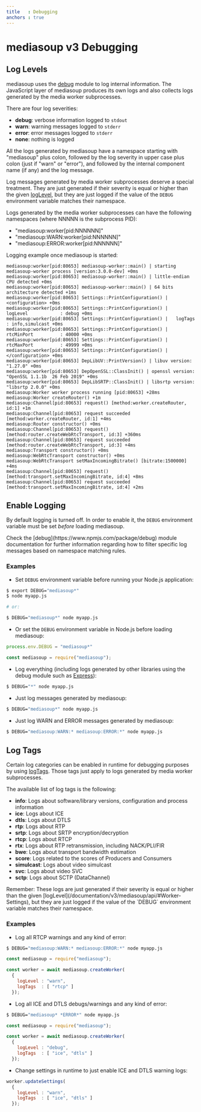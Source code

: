 ```yaml
---
title   : Debugging
anchors : true
---
```



# mediasoup v3 Debugging


## Log Levels

mediasoup uses the [debug](https://www.npmjs.com/package/debug) module to log internal information. The JavaScript layer of mediasoup produces its own logs and also collects logs generated by the media worker subprocesses.

There are four log severities:

* **debug**: verbose information logged to `stdout`
* **warn**: warning messages logged to `stderr`
* **error**: error messages logged to `stderr`
* **none**: nothing is logged

All the logs generated by mediasoup have a namespace starting with "mediasoup" plus colon, followed by the log severity in upper case plus colon (just if "warn" or "error"), and followed by the internal component name (if any) and the log message.

Log messages generated by media worker subprocesses deserve a special treatment. They are just generated if their severity is equal or higher than the given [logLevel](/documentation/v3/mediasoup/api/#Worker-Settings), but they are just logged if the value of the `DEBUG` environment variable matches their namespace.

Logs generated by the media worker subprocesses can have the following namespaces (where NNNNN is the subprocess PID):

* "mediasoup:worker[pid:NNNNNN]"
* "mediasoup:WARN:worker[pid:NNNNNN]"
* "mediasoup:ERROR:worker[pid:NNNNNN]"

Logging example once mediasoup is started:

```
mediasoup:worker[pid:80653] mediasoup-worker::main() | starting mediasoup-worker process [version:3.0.0-dev] +0ms
mediasoup:worker[pid:80653] mediasoup-worker::main() | little-endian CPU detected +0ms
mediasoup:worker[pid:80653] mediasoup-worker::main() | 64 bits architecture detected +1ms
mediasoup:worker[pid:80653] Settings::PrintConfiguration() | <configuration> +0ms
mediasoup:worker[pid:80653] Settings::PrintConfiguration() |   logLevel            : debug +0ms
mediasoup:worker[pid:80653] Settings::PrintConfiguration() |   logTags             : info,simulcast +0ms
mediasoup:worker[pid:80653] Settings::PrintConfiguration() |   rtcMinPort          : 40000 +0ms
mediasoup:worker[pid:80653] Settings::PrintConfiguration() |   rtcMaxPort          : 49999 +0ms
mediasoup:worker[pid:80653] Settings::PrintConfiguration() | </configuration> +0ms
mediasoup:worker[pid:80653] DepLibUV::PrintVersion() | libuv version: "1.27.0" +0ms
mediasoup:worker[pid:80653] DepOpenSSL::ClassInit() | openssl version: "OpenSSL 1.1.1b  26 Feb 2019" +0ms
mediasoup:worker[pid:80653] DepLibSRTP::ClassInit() | libsrtp version: "libsrtp 2.0.0" +0ms
mediasoup:Worker worker process running [pid:80653] +28ms
mediasoup:Worker createRouter() +1m
mediasoup:Channel[pid:80653] request() [method:worker.createRouter, id:1] +1m
mediasoup:Channel[pid:80653] request succeeded [method:worker.createRouter, id:1] +4ms
mediasoup:Router constructor() +0ms
mediasoup:Channel[pid:80653] request() [method:router.createWebRtcTransport, id:3] +360ms
mediasoup:Channel[pid:80653] request succeeded [method:router.createWebRtcTransport, id:3] +4ms
mediasoup:Transport constructor() +0ms
mediasoup:WebRtcTransport constructor() +0ms
mediasoup:WebRtcTransport setMaxIncomingBitrate() [bitrate:1500000] +4ms
mediasoup:Channel[pid:80653] request() [method:transport.setMaxIncomingBitrate, id:4] +8ms
mediasoup:Channel[pid:80653] request succeeded [method:transport.setMaxIncomingBitrate, id:4] +2ms
```


## Enable Logging

By default logging is turned off. In order to enable it, the `DEBUG` environment variable must be set *before* loading mediasoup.

<div markdown="1" class="note">
Check the [debug](https://www.npmjs.com/package/debug) module documentation for further information regarding how to filter specific log messages based on namespace matching rules.
</div>


### Examples

* Set `DEBUG` environment variable before running your Node.js application:

```bash
$ export DEBUG="mediasoup*"
$ node myapp.js

# or:

$ DEBUG="mediasoup*" node myapp.js
```

* Or set the `DEBUG` environment variable in Node.js before loading mediasoup:

```javascript
process.env.DEBUG = "mediasoup*"

const mediasoup = require("mediasoup");
```

* Log everything (including logs generated by other libraries using the debug module such as [Express](https://expressjs.com/en/guide/debugging.html)):

```bash
$ DEBUG="*" node myapp.js
```

* Just log messages generated by mediasoup:

```bash
$ DEBUG="mediasoup*" node myapp.js
```

* Just log WARN and ERROR messages generated by mediasoup:

```bash
$ DEBUG="mediasoup:WARN:* mediasoup:ERROR:*" node myapp.js
```


## Log Tags

Certain log categories can be enabled in runtime for debugging purposes by using [logTags](/documentation/v3/mediasoup/api/#Worker-Settings). Those tags just apply to logs generated by media worker subprocesses.

The available list of log tags is the following:

* **info**: Logs about software/library versions, configuration and process information
* **ice**: Logs about ICE
* **dtls**: Logs about DTLS
* **rtp**: Logs about RTP
* **srtp**: Logs about SRTP encryption/decryption
* **rtcp**: Logs about RTCP
* **rtx**: Logs about RTP retransmission, including NACK/PLI/FIR
* **bwe**: Logs about transport bandwidth estimation
* **score**: Logs related to the scores of Producers and Consumers
* **simulcast**: Logs about video simulcast
* **svc**: Logs about video SVC
* **sctp**: Logs about SCTP (DataChannel)

<div markdown="1" class="note">
Remember: These logs are just generated if their severity is equal or higher than the given [logLevel](/documentation/v3/mediasoup/api/#Worker-Settings), but they are just logged if the value of the `DEBUG` environment variable matches their namespace.
</div>


### Examples

* Log all RTCP warnings and any kind of error:

```bash
$ DEBUG="mediasoup:WARN:* mediasoup:ERROR:*" node myapp.js
```

```javascript
const mediasoup = require("mediasoup");

const worker = await mediasoup.createWorker(
  {
    logLevel : "warn",
    logTags  : [ "rtcp" ]
  });
```

* Log all ICE and DTLS debugs/warnings and any kind of error:

```bash
$ DEBUG="mediasoup* *ERROR*" node myapp.js
```

```javascript
const mediasoup = require("mediasoup");

const worker = await mediasoup.createWorker(
  {
    logLevel : "debug",
    logTags  : [ "ice", "dtls" ]
  });
```

* Change settings in runtime to just enable ICE and DTLS warning logs:

```javascript
worker.updateSettings(
  {
    logLevel : "warn",
    logTags  : [ "ice", "dtls" ]
  });
```

